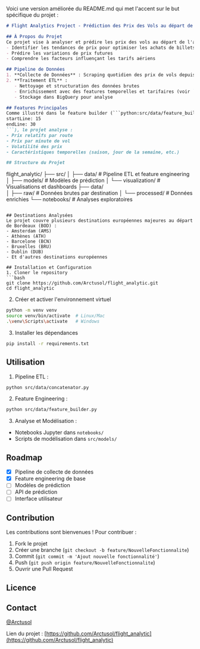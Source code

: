 

Voici une version améliorée du README.md qui met l'accent sur le but spécifique du projet :

```markdown
# Flight Analytics Project - Prédiction des Prix des Vols au départ de Bordeaux

## À Propos du Projet
Ce projet vise à analyser et prédire les prix des vols au départ de l'aéroport de Bordeaux-Mérignac vers différentes destinations européennes. En utilisant des techniques de data science et de machine learning, nous cherchons à :
- Identifier les tendances de prix pour optimiser les achats de billets
- Prédire les variations de prix futures
- Comprendre les facteurs influençant les tarifs aériens

## Pipeline de Données
1. **Collecte de Données** : Scraping quotidien des prix de vols depuis Bordeaux
2. **Traitement ETL** : 
   - Nettoyage et structuration des données brutes
   - Enrichissement avec des features temporelles et tarifaires (voir `feature_builder.py`)
   - Stockage dans BigQuery pour analyse

## Features Principales
Comme illustré dans le feature builder (```python:src/data/feature_builder.py
startLine: 15
endLine: 30
```), le projet analyse :
- Prix relatifs par route
- Prix par minute de vol
- Volatilité des prix
- Caractéristiques temporelles (saison, jour de la semaine, etc.)

## Structure du Projet
```
flight_analytic/
├── src/
│   ├── data/           # Pipeline ETL et feature engineering
│   ├── models/         # Modèles de prédiction
│   └── visualization/  # Visualisations et dashboards
├── data/              
│   ├── raw/           # Données brutes par destination
│   └── processed/     # Données enrichies
└── notebooks/         # Analyses exploratoires
```

## Destinations Analysées
Le projet couvre plusieurs destinations européennes majeures au départ de Bordeaux (BOD) :
- Amsterdam (AMS)
- Athènes (ATH)
- Barcelone (BCN)
- Bruxelles (BRU)
- Dublin (DUB)
- Et d'autres destinations européennes

## Installation et Configuration
1. Cloner le repository
```bash
git clone https://github.com/Arctusol/flight_analytic.git
cd flight_analytic
```

2. Créer et activer l'environnement virtuel
```bash
python -m venv venv
source venv/bin/activate  # Linux/Mac
.\venv\Scripts\activate   # Windows
```

3. Installer les dépendances
```bash
pip install -r requirements.txt
```

## Utilisation
1. Pipeline ETL :
```bash
python src/data/concatenator.py
```

2. Feature Engineering :
```bash
python src/data/feature_builder.py
```

3. Analyse et Modélisation :
- Notebooks Jupyter dans `notebooks/`
- Scripts de modélisation dans `src/models/`

## Roadmap
- [x] Pipeline de collecte de données
- [x] Feature engineering de base
- [ ] Modèles de prédiction
- [ ] API de prédiction
- [ ] Interface utilisateur

## Contribution
Les contributions sont bienvenues ! Pour contribuer :
1. Fork le projet
2. Créer une branche (`git checkout -b feature/NouvelleFonctionnalite`)
3. Commit (`git commit -m 'Ajout nouvelle fonctionnalité'`)
4. Push (`git push origin feature/NouvelleFonctionnalite`)
5. Ouvrir une Pull Request

## Licence


## Contact
 [@Arctusol](https://github.com/Arctusol)

Lien du projet : [https://github.com/Arctusol/flight_analytic](https://github.com/Arctusol/flight_analytic)
